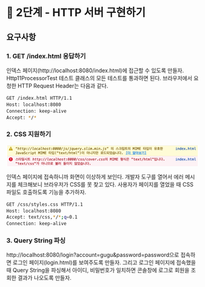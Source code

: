 # 🚀 2단계 - HTTP 서버 구현하기

## 요구사항 
### 1. GET /index.html 응답하기
   인덱스 페이지(http://localhost:8080/index.html)에 접근할 수 있도록 만들자.
   Http11ProcessorTest 테스트 클래스의 모든 테스트를 통과하면 된다.
   브라우저에서 요청한 HTTP Request Header는 다음과 같다.

```bash
GET /index.html HTTP/1.1
Host: localhost:8080
Connection: keep-alive
Accept: */*
```

### 2. CSS 지원하기
![img.png](img.png)

인덱스 페이지에 접속하니까 화면이 이상하게 보인다.
개발자 도구를 열어서 에러 메시지를 체크해보니 브라우저가 CSS를 못 찾고 있다.
사용자가 페이지를 열었을 때 CSS 파일도 호출하도록 기능을 추가하자.

```bash
GET /css/styles.css HTTP/1.1
Host: localhost:8080
Accept: text/css,*/*;q=0.1
Connection: keep-alive
```

### 3. Query String 파싱
   http://localhost:8080/login?account=gugu&password=password으로 접속하면 로그인 페이지(login.html)를 보여주도록 만들자.
   그리고 로그인 페이지에 접속했을 때 Query String을 파싱해서 아이디, 비밀번호가 일치하면 콘솔창에 로그로 회원을 조회한 결과가 나오도록 만들자.

